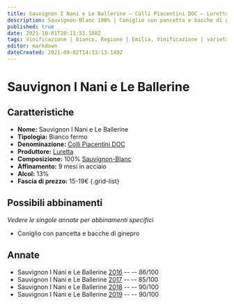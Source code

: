 ```yaml
---
title: Sauvignon I Nani e Le Ballerine – Colli Piacentini DOC – Luretta – Emilia (IT) – 15-19€ – 3★-4★
description: Sauvignon-Blanc 100% | Coniglio con pancetta e bacche di ginepro – Branzino all'acqua pazza
published: true
date: 2021-10-01T20:11:51.188Z
tags: Vinificazione | bianco, Regione | Emilia, Vinificazione | varietale, Vinificazione | fermo, Valutazioni | 4 stelle, Vitigni | Sauvignon-Blanc, Prezzi | 15-19€, Alimento | coniglio, Aromatizzazione | con pancetta e ginepro, Alimento | branzino, Cottura | all'acqua pazza
editor: markdown
dateCreated: 2021-09-02T14:33:13.149Z
---
```


# Sauvignon I Nani e Le Ballerine

## Caratteristiche
- **Nome:** Sauvignon I Nani e Le Ballerine
- **Tipologia:** Bianco fermo
- **Denominazione:** [Colli Piacentini DOC](/denominazioni/Italia/Emilia/DOC-Colli-Piacentini)
- **Produttore:** [Luretta](/produttori/Italia/Emilia/Luretta) 
- **Composizione:** 100% [Sauvignon-Blanc](/vitigni/Francia/bacca-bianca/sauvignon-blanc)
- **Affinamento:** 9 mesi in acciaio
- **Alcol:** 13%
- **Fascia di prezzo:** 15-19€
{.grid-list}



## Possibili abbinamenti
*Vedere le singole annate per abbinamenti specifici*

- Coniglio con pancetta e bacche di ginepro

## Annate
- Sauvignon I Nani e Le Ballerine [2016](/vini/Italia/Emilia/Luretta/Sauvignon-I-Nani-e-Le-Ballerine/2016) -- <span class="star-3"></span> -- 86/100
- Sauvignon I Nani e Le Ballerine [2017](/vini/Italia/Emilia/Luretta/Sauvignon-I-Nani-e-Le-Ballerine/2017) -- <span class="star-3"></span> -- 85/100
- Sauvignon I Nani e Le Ballerine [2018](/vini/Italia/Emilia/Luretta/Sauvignon-I-Nani-e-Le-Ballerine/2018) -- <span class="star-4"></span> -- 90/100
- Sauvignon I Nani e Le Ballerine [2019](/vini/Italia/Emilia/Luretta/Sauvignon-I-Nani-e-Le-Ballerine/2019) -- <span class="star-4"></span> -- 90/100


